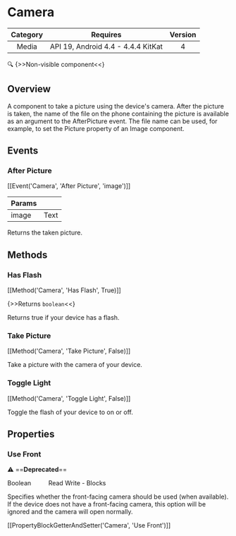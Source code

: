 # Camera

| Category | Requires | Version |
|:--------:|:-------:|:--------:|
|Media|API 19, Android 4.4 - 4.4.4 KitKat|4|

:mag: {>>Non-visible component<<}

## Overview

A component to take a picture using the device's camera. After the picture is taken, the name of the file on the phone containing the picture is available as an argument to the AfterPicture event. The file name can be used, for example, to set the Picture property of an Image component.

## Events

### After Picture

[[Event('Camera', 'After Picture', 'image')]]

| Params | []() |
|--------|------|
|image|Text|


Returns the taken picture.

## Methods

### Has Flash

[[Method('Camera', 'Has Flash', True)]]

{>>Returns `boolean`<<}

Returns true if your device has a flash.

### Take Picture

[[Method('Camera', 'Take Picture', False)]]

Take a picture with the camera of your device.

### Toggle Light

[[Method('Camera', 'Toggle Light', False)]]

Toggle the flash of your device to on or off.

## Properties

### Use Front

:warning: ==**Deprecated**==

<span class="chip chip-boolean">Boolean</span>&nbsp;&nbsp;&nbsp;&nbsp;&nbsp;&nbsp;&nbsp;&nbsp;&nbsp;&nbsp;<span class="chip chip-rw">Read</span> <span class="chip chip-rw">Write</span> - <span class="chip chip-bd">Blocks</span> 

Specifies whether the front-facing camera should be used (when available). If the device does not have a front-facing camera, this option will be ignored and the camera will open normally.

[[PropertyBlockGetterAndSetter('Camera', 'Use Front')]]